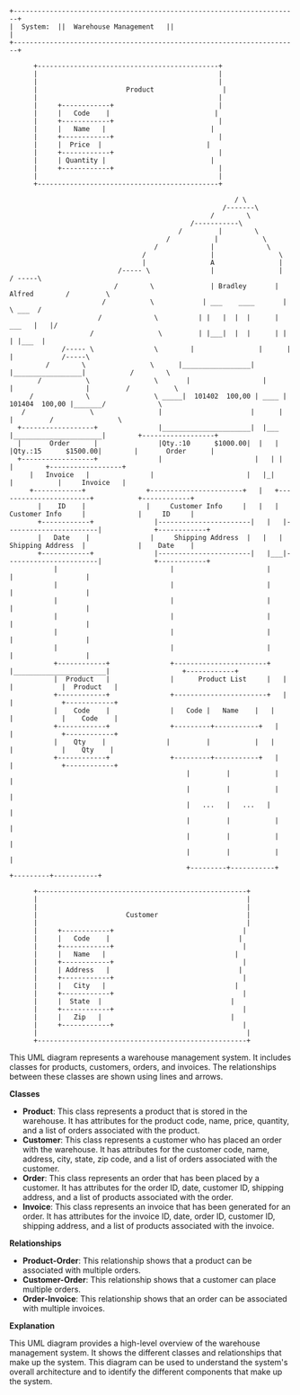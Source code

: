 ```
+-----------------------------------------------------------------------+
|  System:  ||  Warehouse Management   ||                              |
+-----------------------------------------------------------------------+

      +---------------------------------------------+
      |                                             |
      |                                             |
      |                      Product                 |
      |                                             |
      |     +------------+                          |
      |     |   Code    |                          |
      |     +------------+                          |
      |     |   Name   |                          |
      |     +------------+                          |
      |     |  Price  |                          |
      |     +------------+                          |
      |     | Quantity |                          |
      |     +------------+                          |
      |                                             |
      +---------------------------------------------+

                                                        / \
                                                     /-------\
                                                  /        \
                                             /-----------\
                                          /         |        \
                                       /           |           \
                                    /             |             \
                                 /                |                \
                                 |                A                |
                           /----- \               |                |               / -----\
                          /        \              | Bradley       | Alfred        /         \
                       /           \            | ___    ____       |      \ ___  /
                      /             \          | |   |  |  |      | ___   |   |/
                    /                \         | |___|  |  |      | |   | |___  |
             /----- \               \        |                |      |                |            /-----\
         /        \                \      |_________________|      |_________________|           /        \
       /           \                \       |                  |      |                  |         /           \
     /             \                \ _____|  101402  100,00 | ____ |  101404  100,00 |_______/             \
   /                \                |                      |      |                      |         /                \
  +------------------+               |______________________|  |___ |______________________|        +------------------+
  |       Order      |               |Qty.:10      $1000.00|  |   | |Qty.:15      $1500.00|        |       Order      |
  +------------------+               |                       |   | |                       |        +------------------+
     |   Invoice   |               |                       |   |_|                       |           |     Invoice   |
     +------------+               +-----------------------+   |   +-----------------------+           +------------+
       |    ID    |               |     Customer Info     |   |   |     Customer Info     |             |     ID     |
       +------------+               |-----------------------|   |   |-----------------------|             +------------+
       |   Date    |               |     Shipping Address  |   |   |     Shipping Address  |             |    Date    |
       +------------+               |-----------------------|   |___|-----------------------|             +------------+
           |                            |                       |                           |                  |
           |                            |                       |                           |                  |
           |                            |                       |                           |                  |
           |                            |                       |                           |                  |
           |                            |                       |                           |                  |
           |                            |                       |                           |                  |
           +------------+               +-----------------------+   |_______________________|                  +------------+
           |  Product   |               |      Product List     |   |                                      |            |  Product   |
           +------------+               +-----------------------+   |                                      |            +------------+
           |    Code    |               |   Code |   Name    |   |                                      |            |    Code    |
           +------------+               +---------+-----------+   |                                      |            +------------+
           |    Qty    |               |         |           |   |                                      |            |    Qty    |
           +------------+               +---------+-----------+   |                                      |            +------------+
                                            |         |           |                                           |
                                            |         |           |                                           |
                                            |   ...   |   ...   |                                           |
                                            |         |           |                                           |
                                            |         |           |                                           |
                                            |         |           |                                           |
                                            +---------+-----------+                                           +---------+-----------+

      +----------------------------------------------------+
      |                                                    |
      |                                                    |
      |                      Customer                      |
      |                                                    |
      |     +------------+                                |
      |     |   Code    |                                |
      |     +------------+                                |
      |     |   Name   |                                |
      |     +------------+                                |
      |     | Address   |                                |
      |     +------------+                                |
      |     |   City   |                                |
      |     +------------+                                |
      |     |  State  |                                |
      |     +------------+                                |
      |     |   Zip   |                                |
      |     +------------+                                |
      |                                                    |
      +----------------------------------------------------+
```

This UML diagram represents a warehouse management system. It includes classes for products, customers, orders, and invoices. The relationships between these classes are shown using lines and arrows.

**Classes**

* **Product**: This class represents a product that is stored in the warehouse. It has attributes for the product code, name, price, quantity, and a list of orders associated with the product.
* **Customer**: This class represents a customer who has placed an order with the warehouse. It has attributes for the customer code, name, address, city, state, zip code, and a list of orders associated with the customer.
* **Order**: This class represents an order that has been placed by a customer. It has attributes for the order ID, date, customer ID, shipping address, and a list of products associated with the order.
* **Invoice**: This class represents an invoice that has been generated for an order. It has attributes for the invoice ID, date, order ID, customer ID, shipping address, and a list of products associated with the invoice.

**Relationships**

* **Product-Order**: This relationship shows that a product can be associated with multiple orders.
* **Customer-Order**: This relationship shows that a customer can place multiple orders.
* **Order-Invoice**: This relationship shows that an order can be associated with multiple invoices.

**Explanation**

This UML diagram provides a high-level overview of the warehouse management system. It shows the different classes and relationships that make up the system. This diagram can be used to understand the system's overall architecture and to identify the different components that make up the system.